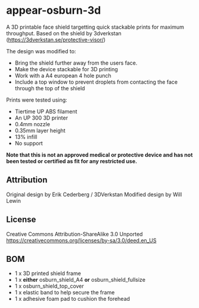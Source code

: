 # appear-osburn-3d
A 3D printable face shield targetting quick stackable prints for maximum throughput. Based on the shield by 3dverkstan (https://3dverkstan.se/protective-visor/)

The design was modified to:
* Bring the shield further away from the users face.
* Make the device stackable for 3D printing
* Work with a A4 european 4 hole punch
* Include a top window to prevent droplets from contacting the face through the top of the shield

Prints were tested using:
* Tiertime UP ABS filament
* An UP 300 3D printer
* 0.4mm nozzle
* 0.35mm layer height
* 13% infill
* No support

**Note that this is not an approved medical or protective device and has not been tested or certified as fit for any restricted use.**

## Attribution
Original design by Erik Cederberg / 3DVerkstan
Modified design by Will Lewin 


## License
Creative Commons Attribution-ShareAlike 3.0 Unported
https://creativecommons.org/licenses/by-sa/3.0/deed.en_US


## BOM
* 1 x 3D printed shield frame
* 1 x **either** osburn_shield_A4 **or** osburn_shield_fullsize
* 1 x osburn_shield_top_cover
* 1 x elastic band to help secure the frame
* 1 x adhesive foam pad to cushion the forehead